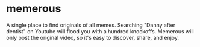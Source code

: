 memerous
========

A single place to find originals of all memes. Searching "Danny after dentist" on Youtube will flood you with a hundred knockoffs. Memerous will only post the original video, so it's easy to discover, share, and enjoy.
